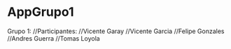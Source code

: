 # AppGrupo1

Grupo 1:
//Participantes:
//Vicente Garay
//Vicente Garcia
//Felipe Gonzales
//Andres Guerra
//Tomas Loyola
